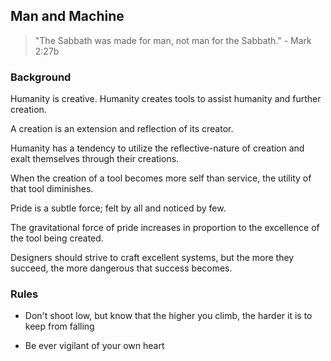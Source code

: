 
## Man and Machine

> "The Sabbath was made for man, not man for the Sabbath." - Mark 2:27b

### Background

Humanity is creative.  Humanity creates tools to assist humanity and further creation.

A creation is an extension and reflection of its creator.

Humanity has a tendency to utilize the reflective-nature of creation and exalt themselves through their creations.

When the creation of a tool becomes more self than service, the utility of that tool diminishes.

Pride is a subtle force; felt by all and noticed by few.

The gravitational force of pride increases in proportion to the excellence of the tool being created.

Designers should strive to craft excellent systems, but the more they succeed, the more dangerous that success becomes.

### Rules

* Don't shoot low, but know that the higher you climb, the harder it is to keep from falling

* Be ever vigilant of your own heart
